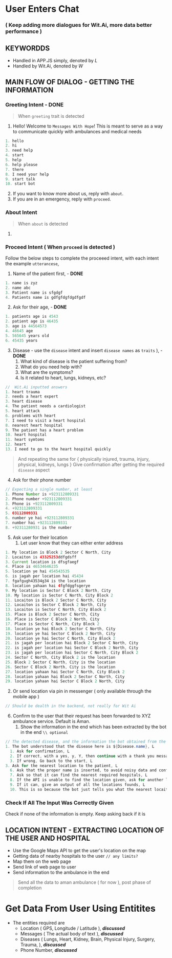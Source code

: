 # User Enters Chat
### ( Keep adding more dialogues for Wit.Ai, more data better performance )

## KEYWORDDS

- Handled in APP.JS simply, denoted by *L*
- Handled by Wit.Ai, denoted by *W*

## MAIN FLOW OF DIALOG - GETTING THE INFORMATION

### Greeting Intent - **DONE**

> When `greeting` trait is detected
1. Hello! Welcome to `Messages With Hope`! This is meant to serve as a way to communicate quickly
with ambulances and medical needs
```Java
1. hello
2. hi
3. need help
4. start
5. help
6. help please
7. there
8. I need your help
9. start talk
10. start bot
```
2. If you want to know more about us, reply with `about`.
3. If you are in an emergency, reply with `proceed`.

### About Intent

> When `about` is detected
1. <Insert info here later>

### Proceed Intent ( When `proceed` is detected )

Follow the below steps to complete the proceeed intent, with each intent the example `utterancese`,

1. Name of the patient first, - **DONE**
```Java
1. name is zyz
2. name abc
3. Patient name is sfgdgf
4. Patients name is gdfgfdgfdgdfgdf
```

2. Ask for their age, - **DONE**
```Java
1. patients age is 4543
2. patient age is 46435
3. age is 44564573
4. 46645 age
5. 565645 years old
6. 45435 years
```

3. Disease - use the `disease` intent and insert `disease names` as `traits` ), - **DONE**
   1. What kind of disease is the patient suffering from?
   2. What do you need help with?
   3. What are the symptoms?
   4. Is it related to heart, lungs, kidneys, etc?
```Java
//  Wit.Ai inputted answers
1. heart trauma
2. needs a heart expert
3. heart disease
4. The patient needs a cardiologist
5. heart attack
6. problems with heart
7. I need to visit a heart hospital
8. nearest heart hospital
9. The patient has a heart problem
10. heart hospital
11. heart symtoms
12. heart
13. I need to go to the heart hospital quickly

```
> And repeating the same for { physically injured, trauma, injury, physical, kidneys, lungs }
> Give confirmation after getting the required `disease` aspect

4. Ask for their phone number
```Java
// Expecting a single number, at least
1. Phone Number is +923112809331
2. Phone number +923112809331
3. Phone is +923112809331
4. +923112809331
5. 03112809331
6. number ye hai +923112809331
7. number hai +923112809331
8. +92311280931 is the number
```

5. Ask user for their location
   1. Let user know that they can either enter address
```Java
1. My location is Block 2 Sector C North, City
2. Locaiton is 43325253ddfgdsff
3. Current location is dfsgfaegf
4. Place is 46534646235
5. location ye hai 454543535
6. is jagah per location hai 45434
7. fgafgugh43534g34 is the location
8. location yahaan hai 4fgfdggfsgerye
9. My location is Sector C Block 2 North, City
10. My location is Sector C North, City Block 2
11. Locaiton is Block 2 Sector C North, City
12. Locaiton is Sector C Block 2 North, City
13. Locaiton is Sector C North, City Block 2
15. Place is Block 2 Sector C North, City
16. Place is Sector C Block 2 North, City
17. Place is Sector C North, City Block 2
18. location ye hai Block 2 Sector C North, City
19. location ye hai Sector C Block 2 North, City
20. location ye hai Sector C North, City Block 2
21. is jagah per location hai Block 2 Sector C North, City
22. is jagah per location hai Sector C Block 2 North, City
23. is jagah per location hai Sector C North, City Block 2
24. Sector C North, City Block 2 is the location
25. Block 2 Sector C North, City is the location
26. Sector C Block 2 North, City is the location
27. location yahaan hai Sector C North, City Block 2
28. location yahaan hai Block 2 Sector C North, City
29. location yahaan hai Sector C Block 2 North, City
```
   2. Or send location via pin in messenger ( only available through the mobile app )
```Java
// Should be dealth in the backend, not really for Wit Ai
```

6. Confirm to the user that their request has been forwarded to XYZ ambulance service. Default is Aman.
   1. Show the information in the end which has been extracted by the bot in the end `\\ optional`
```Java
// The detected disease, and the information the bot obtained from the user
1. The bot understood that the disease here is ${Disease.name}, L
  1. Ask for confirmation, L
  2. If correct, with a yes, y, Y, then continue with a thank you message, L
  3. If wrong, Go back to the start, L
3. Ask for the nearest location to the patient, L
  6. Ask that the proper name is inserted, to avoid noisy data and confusion, L
  7. Ask so that it can find the nearest required hospitals, L
  8. If the API is unable to find the location given, ask for another location, L
  9. If it can, give an output of all the locations founds, L
  10. This is so because the bot just tells you what the nearest locaiton is, but does not know the specialization, hence, it leaves that upto the customer and the user, L
```

### Check If All The Input Was Correctly Given

Check if none of the information is empty. Keep asking back if it is

## LOCATION INTENT - EXTRACTING LOCATION OF THE USER AND HOSPITAL

- Use the Google Maps API to get the user's location on the map
- Getting data of nearby hospitals to the user `// any limits?`
- Map them on the web page
- Send link of web page to user
- Send information to the ambulance in the end

> Send all the data to aman ambulance ( for now ), post phase of completion

# Get Data From User Using Entitites

- The entities required are
  - Location ( GPS, Longitude / Latitude ), ***discussed***
  - Messages ( The actual body of text ), ***discussed***
  - Diseases ( Lungs, Heart, Kidney, Brain, Physical Injury, Surgery, Trauma, ), ***discussed***
  - Phone Number, ***discussed***
